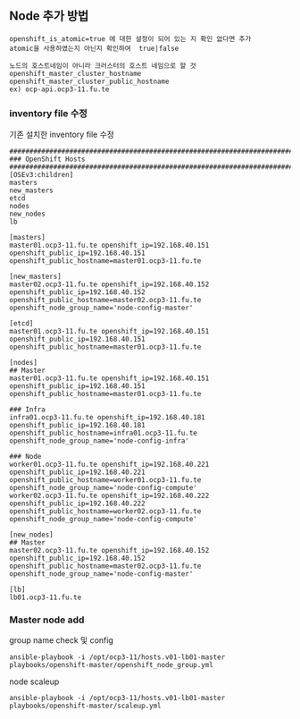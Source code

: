 ## Node 추가 방법 

	openshift_is_atomic=true 에 대한 설정이 되어 있는 지 확인 없다면 추가 
	atomic을 사용하였는지 아닌지 확인하여  true|false
	
	노드의 호스트네임이 아니라 크러스터의 호스트 네임으로 할 것 
	openshift_master_cluster_hostname	
	openshift_master_cluster_public_hostname
    ex) ocp-api.ocp3-11.fu.te

### inventory file 수정 
기존 설치한 inventory file 수정 


	###########################################################################
	### OpenShift Hosts
	###########################################################################
	[OSEv3:children]
	masters
	new_masters
	etcd
	nodes
	new_nodes
	lb

	[masters]
	master01.ocp3-11.fu.te openshift_ip=192.168.40.151 openshift_public_ip=192.168.40.151 openshift_public_hostname=master01.ocp3-11.fu.te

	[new_masters]
	master02.ocp3-11.fu.te openshift_ip=192.168.40.152 openshift_public_ip=192.168.40.152 openshift_public_hostname=master02.ocp3-11.fu.te openshift_node_group_name='node-config-master'

	[etcd]
	master01.ocp3-11.fu.te openshift_ip=192.168.40.151 openshift_public_ip=192.168.40.151 openshift_public_hostname=master01.ocp3-11.fu.te

	[nodes]
	## Master
	master01.ocp3-11.fu.te openshift_ip=192.168.40.151 openshift_public_ip=192.168.40.151 openshift_public_hostname=master01.ocp3-11.fu.te

	### Infra
	infra01.ocp3-11.fu.te openshift_ip=192.168.40.181 openshift_public_ip=192.168.40.181  openshift_public_hostname=infra01.ocp3-11.fu.te openshift_node_group_name='node-config-infra'

	### Node
	worker01.ocp3-11.fu.te openshift_ip=192.168.40.221 openshift_public_ip=192.168.40.221 openshift_public_hostname=worker01.ocp3-11.fu.te openshift_node_group_name='node-config-compute'
	worker02.ocp3-11.fu.te openshift_ip=192.168.40.222 openshift_public_ip=192.168.40.222 openshift_public_hostname=worker02.ocp3-11.fu.te openshift_node_group_name='node-config-compute'

	[new_nodes]
	## Master
	master02.ocp3-11.fu.te openshift_ip=192.168.40.152 openshift_public_ip=192.168.40.152 openshift_public_hostname=master02.ocp3-11.fu.te openshift_node_group_name='node-config-master'

	[lb]
	lb01.ocp3-11.fu.te


### Master  node  add 
group name check 및  config


	ansible-playbook -i /opt/ocp3-11/hosts.v01-lb01-master playbooks/openshift-master/openshift_node_group.yml 

node scaleup

	ansible-playbook -i /opt/ocp3-11/hosts.v01-lb01-master playbooks/openshift-master/scaleup.yml
